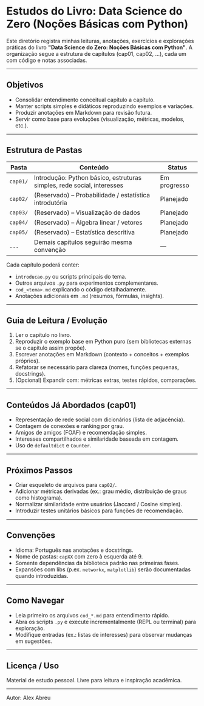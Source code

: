 # Estudos do Livro: Data Science do Zero (Noções Básicas com Python)

Este diretório registra minhas leituras, anotações, exercícios e explorações práticas do livro **"Data Science do Zero: Noções Básicas com Python"**. A organização segue a estrutura de capítulos (cap01, cap02, ...), cada um com código e notas associadas.

---
## Objetivos
- Consolidar entendimento conceitual capítulo a capítulo.
- Manter scripts simples e didáticos reproduzindo exemplos e variações.
- Produzir anotações em Markdown para revisão futura.
- Servir como base para evoluções (visualização, métricas, modelos, etc.).

---
## Estrutura de Pastas
| Pasta    | Conteúdo | Status |
|----------|----------|--------|
| `cap01/` | Introdução: Python básico, estruturas simples, rede social, interesses | Em progresso |
| `cap02/` | (Reservado) – Probabilidade / estatística introdutória | Planejado |
| `cap03/` | (Reservado) – Visualização de dados | Planejado |
| `cap04/` | (Reservado) – Álgebra linear / vetores | Planejado |
| `cap05/` | (Reservado) – Estatística descritiva | Planejado |
| `...`    | Demais capítulos seguirão mesma convenção | — |

Cada capítulo poderá conter:
- `introducao.py` ou scripts principais do tema.
- Outros arquivos `.py` para experimentos complementares.
- `cod_<tema>.md` explicando o código detalhadamente.
- Anotações adicionais em `.md` (resumos, fórmulas, insights).

---
## Guia de Leitura / Evolução
1. Ler o capítulo no livro.
2. Reproduzir o exemplo base em Python puro (sem bibliotecas externas se o capítulo assim propõe).
3. Escrever anotações em Markdown (contexto + conceitos + exemplos próprios).
4. Refatorar se necessário para clareza (nomes, funções pequenas, docstrings).
5. (Opcional) Expandir com: métricas extras, testes rápidos, comparações.

---
## Conteúdos Já Abordados (cap01)
- Representação de rede social com dicionários (lista de adjacência).
- Contagem de conexões e ranking por grau.
- Amigos de amigos (FOAF) e recomendação simples.
- Interesses compartilhados e similaridade baseada em contagem.
- Uso de `defaultdict` e `Counter`.

---
## Próximos Passos
- Criar esqueleto de arquivos para `cap02/`.
- Adicionar métricas derivadas (ex.: grau médio, distribuição de graus como histograma).
- Normalizar similaridade entre usuários (Jaccard / Cosine simples).
- Introduzir testes unitários básicos para funções de recomendação.

---
## Convenções
- Idioma: Português nas anotações e docstrings.
- Nome de pastas: `capXX` com zero à esquerda até 9.
- Somente dependências da biblioteca padrão nas primeiras fases.
- Expansões com libs (p.ex. `networkx`, `matplotlib`) serão documentadas quando introduzidas.

---
## Como Navegar
- Leia primeiro os arquivos `cod_*.md` para entendimento rápido.
- Abra os scripts `.py` e execute incrementalmente (REPL ou terminal) para exploração.
- Modifique entradas (ex.: listas de interesses) para observar mudanças em sugestões.

---
## Licença / Uso
Material de estudo pessoal. Livre para leitura e inspiração acadêmica.

---
Autor: Alex Abreu
